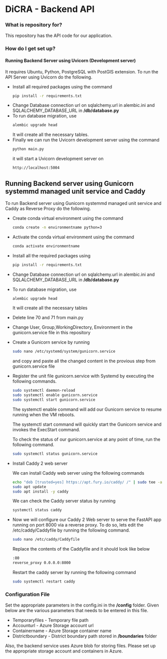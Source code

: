 # DiCRA - Backend API
### What is repository for? ###
This repository has the API code for our application. 
### How do I get set up? ###
#### Running Backend Server using Uvicorn (Development server)
It requires Ubuntu, Python, PostgreSQL with PostGIS extension.
To run the API Server using Uvicorn do the following.
- Install all required packages using the command
  ```sh
  pip install -r requirements.txt
  ```
- Change Database connection url  on sqlalchemy.url in alembic.ini and SQLALCHEMY_DATABASE_URL in **/db/database.py**
- To run database migration, use
  ```sh
  alembic upgrade head
  ```
  It will create  all the necessary tables.
- Finally we can run the Uvicorn development server using the command
  ```sh
  python main.py
  ```
  it will start a Uvicorn development server on
  ```sh
  http://localhost:5004
  ```
 ## Running Backend server using Gunicorn systemmd managed unit service and     Caddy
To run Backend server using Gunicorn systemmd managed unit service and Caddy as Reverse Proxy do the following.
- Create conda virtual environment using the command 
    ```sh
    conda create -n environmentname python=3
    ```
- Activate the conda virtual environment using the command
    ```sh
    conda activate environmentname
    ```
- Install all the required packages using
    ```sh
    pip install -r requirements.txt
    ```
- Change Database connection url  on sqlalchemy.url in alembic.ini and SQLALCHEMY_DATABASE_URL in **/db/database.py**
- To run  database migration, use
  ```sh
  alembic upgrade head
  ```
  It will create  all the necessary tables
- Delete line 70 and 71 from main.py
- Change User, Group,WorkingDirectory, Environment in the  gunicorn.service file in this repository
- Create a Gunicorn service by running
  ```sh
  sudo nano /etc/systemd/system/gunicorn.service
  ```
  and copy and paste all the changed content in the provious step from gunicorn.service file
- Register the unit file gunicorn.service with Systemd by executing the following commands.
    ```sh
    sudo systemctl daemon-reload
    sudo systemctl enable gunicorn.service
    sudo systemctl start gunicorn.service
    ```
    The systemctl enable command  will add our Gunicorn service to resume running when the VM reboots.
    
    The systemctl start command will quickly start the Gunicorn service and invokes the ExecStart command.
    
    To check the status of our gunicorn.service at any point of time, run the following command.
    ```sh
    sudo systemctl status gunicorn.service
    ```
- Install Caddy 2 web server

  We can install Caddy web server using the following commands
    ```sh
    echo "deb [trusted=yes] https://apt.fury.io/caddy/ /" | sudo tee -a /etc/apt/sources.list.d/caddy-fury.list
    sudo apt update
    sudo apt install -y caddy 
    ```
    We can check the Caddy server status by running 
    ```sh
    systemctl status caddy
    ```
- Now we will configure our Caddy 2 Web server to serve the FastAPI app running on port 8000 via a reverse proxy. To do so, lets edit the /etc/caddy/Caddyfile by running the following command.
    ```sh
    sudo nano /etc/caddy/Caddyfile
    ```
    Replace the contents of the Caddyfile and it should look like below
    ```sh
    :80
    reverse_proxy 0.0.0.0:8000
    ```
    Restart the caddy server by running the following command
    ```sh
    sudo systemctl restart caddy
    ```
### Configuration File ###
Set the appropriate parameters in the config.ini in the  **/config** folder. Given below are the various parameters that needs to be entered in this file.
- Temporaryfiles - Temporary file path 
- Accounturl - Azure Storage account url
- Containername - Azure Storage container name
- Districtboundary - District boundary path stored in **/boundaries** folder

Also, the backend service  uses Azure blob for storing files. Please set up the appropriate storage account and containers in Azure.